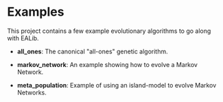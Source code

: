 Examples
========

This project contains a few example evolutionary algorithms to go along with
EALib.

- **all_ones**:  The canonical "all-ones" genetic algorithm.

- **markov_network**: An example showing how to evolve a Markov Network.

- **meta_population**: Example of using an island-model to evolve Markov Networks.
